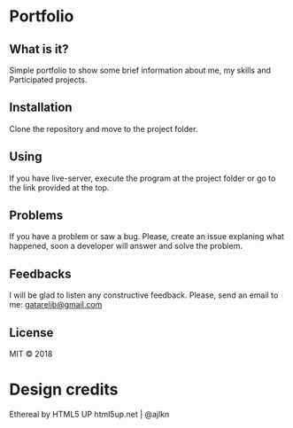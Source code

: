 # Portfolio

## What is it?

Simple portfolio to show some brief information about me, my skills and Participated projects.

## Installation

Clone the repository and move to the project folder.

## Using

If you have live-server, execute the program at the project folder or go to the link provided at the top.

## Problems

If you have a problem or saw a bug. Please, create an issue explaning what happened, soon a developer will answer and solve the problem.

## Feedbacks

I will be glad to listen any constructive feedback. Please, send an email to me: gatarelib@gmail.com

## License

MIT © 2018

# Design credits

Ethereal by HTML5 UP
html5up.net | @ajlkn

